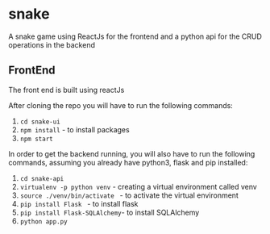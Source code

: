 # snake
A snake game using ReactJs for the frontend and a python api for the CRUD operations in the backend


## FrontEnd
The front end is built using reactJs

After cloning the repo you will have to run the following commands:
  1.  ```cd snake-ui```
  1.  ```npm install``` - to install packages
  1.  ```npm start```
    
  
In order to get the backend running, you will also have to run the 
following commands, assuming you already have python3, flask and pip installed:
  1.  ```cd snake-api```
  1.   ```virtualenv -p python venv``` - creating a virtual environment called venv
  1.  ```source ./venv/bin/activate ``` - to activate the virtual environment
  1.  ```pip install Flask ``` - to install flask
  1.   ```pip install Flask-SQLAlchemy```- to install SQLAlchemy
  1.  ```python app.py```
